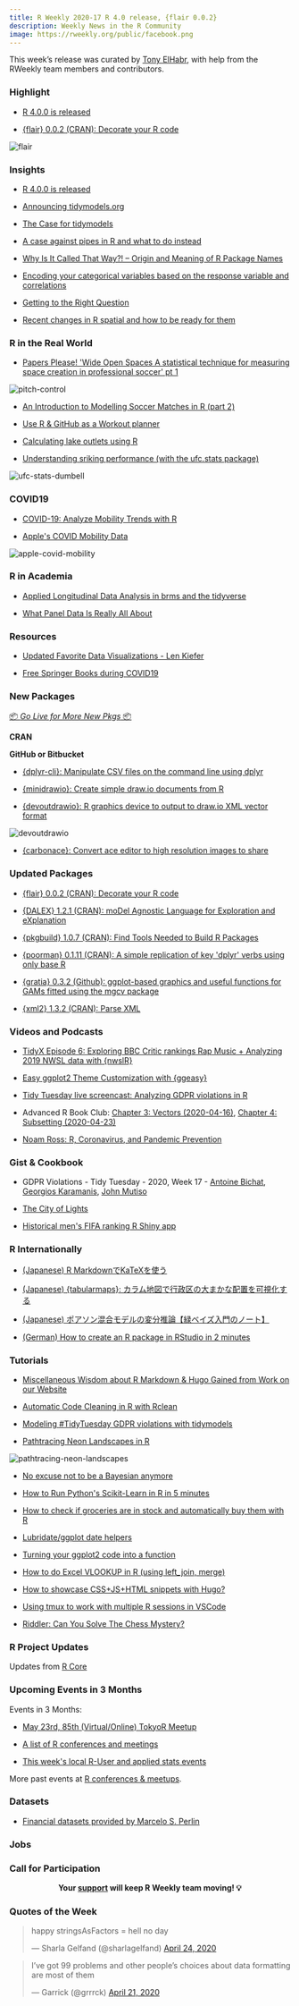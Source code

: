 ```yaml
---
title: R Weekly 2020-17 R 4.0 release, {flair 0.0.2}
description: Weekly News in the R Community
image: https://rweekly.org/public/facebook.png
---
```



This week’s release was curated by [Tony ElHabr](https://twitter.com/TonyElHabr), with help from the RWeekly team members and contributors.

###  Highlight

+ [R 4.0.0 is released](https://stat.ethz.ch/pipermail/r-announce/2020/000653.html)

+ [{flair} 0.0.2 (CRAN): Decorate your R code](https://kbodwin.github.io/flair/index.html)

![flair](https://raw.githubusercontent.com/rweekly/image/master/2020-04-27/flair-example.PNG)

### Insights

+ [R 4.0.0 is released](https://stat.ethz.ch/pipermail/r-announce/2020/000653.html)

+ [Announcing tidymodels.org](https://www.tidyverse.org/blog/2020/04/tidymodels-org/)

+ [The Case for tidymodels](https://rviews.rstudio.com/2020/04/21/the-case-for-tidymodels/)

+ [A case against pipes in R and what to do instead](http://www.seascapemodels.org/rstats/2020/04/21/a-case-against-pipes.html)

+ [Why Is It Called That Way?! – Origin and Meaning of R Package Names](https://www.statworx.com/ch/blog/why-is-it-called-that-way-origin-and-meaning-of-r-package-names/)

+ [Encoding your categorical variables based on the response variable and correlations](https://thierrymoudiki.github.io/blog/2020/04/24/python/r/misc/target-encoder-correlation)

+ [Getting to the Right Question](https://blog.rstudio.com/2020/04/22/getting-to-the-right-question/)

+ [Recent changes in R spatial and how to be ready for them](https://geocompr.github.io/post/2020/whyr_webinar004/)

### R in the Real World

+ [Papers Please! 'Wide Open Spaces A statistical technique for measuring space creation in professional soccer' pt 1](https://www.robert-hickman.eu/post/fall_back_in_to_space/)

![pitch-control](https://raw.githubusercontent.com/rweekly/image/master/2020-04-27/pitch-control.png)

+ [An Introduction to Modelling Soccer Matches in R (part 2)](https://www.robert-hickman.eu/post/dixon_coles_2/)

+ [Use R & GitHub as a Workout planner](https://colinfay.me/r-git-workout-planner/)

+ [Calculating lake outlets using R](https://fishandwhistle.net/post/2020/calculating-lake-outlets-using-r/)

+ [Understanding sriking performance (with the ufc.stats package)](http://tamaszilagyi.com/ufc.stats//articles/2020-04-15-striking.html)

![ufc-stats-dumbell](https://raw.githubusercontent.com/rweekly/image/master/2020-04-27/ufc-stats-dumbell.png)

### COVID19

+ [COVID-19: Analyze Mobility Trends with R](https://blog.ephorie.de/covid-19-analyze-mobility-trends-with-r)

+ [Apple's COVID Mobility Data](https://kieranhealy.org/blog/archives/2020/04/23/apples-covid-mobility-data/)

![apple-covid-mobility](https://raw.githubusercontent.com/rweekly/image/master/2020-04-27/apple-covid-mobility.png)

###  R in Academia

+ [Applied Longitudinal Data Analysis in brms and the tidyverse](https://bookdown.org/content/4253/)

+ [What Panel Data Is Really All About](http://www.robertkubinec.com/post/fixed_effects/)

###  Resources

+ [Updated Favorite Data Visualizations - Len Kiefer](http://lenkiefer.com/2020/04/20/updated-favorite-data-visualizations/)

+ [Free Springer Books during COVID19](https://paulvanderlaken.com/2020/04/24/free-springer-books-computer-science-covid19/)

###  New Packages

<p class="added-hostname"><a href="https://rweekly.org/live" target="_blank" class="externalLink">📦 <i>Go Live for More New Pkgs</i> 📦</a></p>

**CRAN**

**GitHub or Bitbucket**

+ [{dplyr-cli}: Manipulate CSV files on the command line using dplyr](https://coolbutuseless.github.io/2020/04/20/manipulate-csv-files-on-the-command-line-with-dplyr-cli/)

+ [{minidrawio}: Create simple draw.io documents from R](https://coolbutuseless.github.io/2020/04/22/introducing-minidrawio-create-simple-draw.io-documents-in-r/)

+ [{devoutdrawio}: R graphics device to output to draw.io XML vector format](https://coolbutuseless.github.io/2020/04/23/introducing-devoutdrawio-a-graphics-device-which-outputs-to-draw.io-format/)

![devoutdrawio](https://raw.githubusercontent.com/rweekly/image/master/2020-04-27/devoutdrawio-mikefc-1251473911361011712.jpg)

+ [{carbonace}: Convert ace editor to high resolution images to share](https://github.com/yonicd/carbonace)

### Updated Packages

+ [{flair} 0.0.2 (CRAN): Decorate your R code](https://kbodwin.github.io/flair/index.html)

+ [{DALEX} 1.2.1 (CRAN): moDel Agnostic Language for Exploration and eXplanation](https://cran.r-project.org/web/packages/DALEX/index.html)

+ [{pkgbuild} 1.0.7 (CRAN): Find Tools Needed to Build R Packages](https://cran.r-project.org/web/packages/pkgbuild/index.html)

+ [{poorman} 0.1.11 (CRAN): A simple replication of key 'dplyr' verbs using only base R](https://cran.r-project.org/web/packages/poorman/index.html)

+ [{gratia} 0.3.2 (Github): ggplot-based graphics and useful functions for GAMs fitted using the mgcv package](https://github.com/gavinsimpson/gratia)

+ [{xml2} 1.3.2 (CRAN): Parse XML](https://cran.r-project.org/web/packages/xml2/index.html)

###  Videos and Podcasts

+ [TidyX Episode 6: Exploring BBC Critic rankings Rap Music + Analyzing 2019 NWSL data with {nwslR}](https://www.youtube.com/watch?v=XKjhws2ryFw)

+ [Easy ggplot2 Theme Customization with {ggeasy}](https://www.youtube.com/watch?time_continue=1&v=iAH1GJoBZmI&feature=emb_logo)

+ [Tidy Tuesday live screencast: Analyzing GDPR violations in R](https://www.youtube.com/watch?v=EVvnnWKO_4w)

+ Advanced R Book Club: [Chapter 3: Vectors (2020-04-16)](https://www.youtube.com/watch?v=pQ-xDAPEQaw), [Chapter 4: Subsetting (2020-04-23)](https://www.youtube.com/watch?v=eLMpCc0t1cg)

+ [Noam Ross: R, Coronavirus, and Pandemic Prevention](https://www.youtube.com/watch?v=5UXbfs5xIq0)

### Gist & Cookbook

+ GDPR Violations - Tidy Tuesday - 2020, Week 17 - [Antoine Bichat](https://github.com/abichat/tidytuesday/blob/master/scripts/script_2020-04-21.R), [Georgios Karamanis](https://github.com/gkaramanis/tidytuesday/tree/master/2020-week17), [John Mutiso](https://github.com/johnmutiso/-TidyTuesday/blob/master/2020/week%2017/script.R)

+ [The City of Lights](https://github.com/khufkens/city_of_lights)

+ [Historical men's FIFA ranking R Shiny app](https://github.com/Dato-Futbol/fifa-ranking)

### R Internationally

+ [(Japanese) R MarkdownでKaTeXを使う](https://blog.atusy.net/2020/04/23/katex-in-html-doc/)

+ [(Japanese) {tabularmaps}: カラム地図で行政区の大まかな配置を可視化する](https://uribo.hatenablog.com/entry/2020/04/22/174802)

+ [(Japanese) ポアソン混合モデルの変分推論【緑ベイズ入門のノート】](https://www.anarchive-beta.com/entry/2020/04/23/171354)

+ [(German) How to create an R package in RStudio in 2 minutes](https://statistik-dresden.de/archives/15972)

###  Tutorials

+ [Miscellaneous Wisdom about R Markdown & Hugo Gained from Work on our Website](https://ropensci.org/technotes/2020/04/23/rmd-learnings/)

+ [Automatic Code Cleaning in R with Rclean](https://ropensci.org/blog/2020/04/21/rclean/)

+ [Modeling #TidyTuesday GDPR violations with tidymodels](https://juliasilge.com/blog/gdpr-violations/)

+ [Pathtracing Neon Landscapes in R](https://www.tylermw.com/pathtracing-neon-landscapes-in-r/)

![pathtracing-neon-landscapes](https://raw.githubusercontent.com/rweekly/image/master/2020-04-27/pathtracing-neon-landscapes.png)

+ [No excuse not to be a Bayesian anymore](https://www.brodrigues.co/blog/2020-04-20-no_excuse/)

+ [How to Run Python's Scikit-Learn in R in 5 minutes](https://www.business-science.io/learn-r/2020/04/20/setup-python-in-r-with-rmarkdown.html)


+ [How to check if groceries are in stock and automatically buy them with R](http://theautomatic.net/2020/04/21/make-your-amazon-purchases-with-r/)

+ [Lubridate/ggplot date helpers](https://scottishsnow.wordpress.com/2020/04/24/lubridate-ggplot-date-helpers/)

+ [Turning your ggplot2 code into a function](https://thomas-neitmann.netlify.app/posts/turning-your-ggplot2-code-into-a-function/)

+ [How to do Excel VLOOKUP in R (using left_join, merge)](https://www.programmingwithr.com/how-to-do-excel-vlookup-in-r-using-left-join-merge/)

+ [How to showcase CSS+JS+HTML snippets with Hugo?](https://masalmon.eu/2020/04/21/css-snippet/)

+ [Using tmux to work with multiple R sessions in VSCode](https://renkun.me/2020/04/14/writing-r-in-vscode-working-with-multiple-r-sessions/)

+ [Riddler: Can You Solve The Chess Mystery?](https://joshuacook.netlify.app/post/riddler-chess-mystery/)

<!--<div class="post-more-begin></div><div class="post-more-end"></div>-->

###  R Project Updates

Updates from [R Core](http://developer.r-project.org/blosxom.cgi/R-devel/NEWS)

###  Upcoming Events in 3 Months

Events in 3 Months:

+ [May 23rd, 85th (Virtual/Online) TokyoR Meetup](https://tokyor.connpass.com/)

+ [A list of R conferences and meetings](https://jumpingrivers.github.io/meetingsR/events.html)

+ [This week's local R-User and applied stats events](https://community.rstudio.com/c/irl)


More past events at [R conferences & meetups](https://conf.rweekly.org).


### Datasets

+ [Financial datasets provided by Marcelo S. Perlin](https://www.msperlin.com/blog/data/data/)

### Jobs

###  Call for Participation


<p class="hide-support added-hostname support-rweekly" style="text-align: center;font-weight: bold;">Your <a class="non-visited externalLink" href="https://www.patreon.com/rweekly" onclick="pas(this)">support</a> will keep R Weekly team moving! 💡</p>

###  Quotes of the Week

<blockquote class="twitter-tweet"><p lang="en" dir="ltr">happy stringsAsFactors = hell no day</p>&mdash; Sharla Gelfand (@sharlagelfand) <a href="https://twitter.com/sharlagelfand/status/1253715120590553090?ref_src=twsrc%5Etfw">April 24, 2020</a></blockquote> <script async src="https://platform.twitter.com/widgets.js" charset="utf-8"></script>

<blockquote class="twitter-tweet"><p lang="en" dir="ltr">I’ve got 99 problems and other people’s choices about data formatting are most of them</p>&mdash; Garrick (@grrrck) <a href="https://twitter.com/grrrck/status/1252704601024999437?ref_src=twsrc%5Etfw">April 21, 2020</a></blockquote> <script async src="https://platform.twitter.com/widgets.js" charset="utf-8"></script>

